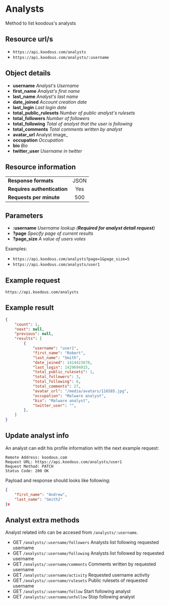 # Analysts

Method to list koodous's analysts

## Resource url/s

* `https://api.koodous.com/analysts`
* `https://api.koodous.com/analysts/:username`

## Object details

* **username** _Analyst's Username_
* **first_name** _Analyst's first name_
* **last_name** _Analyst's last name_
* **date_joined** _Account creation date_
* **last_login** _Last login date_
* **total_public_rulesets** _Number of public analyst's rulesets_
* **total_followers** _Number of followers_
* **total_following** _Total of analyst that the user is following_
* **total_comments** _Total comments written by analyst_
* **avatar_url** Analyst image_
* **occupation** _Occupation_
* **bio** _Bio_
* **twitter_user** _Username in twitter_

## Resource information

| | |
| ------------- |:-------------:|
| **Response formats** | JSON |
| **Requires authentication** | Yes |
| **Requests per minute** | 500|

## Parameters

* **:username** _Username lookup (**Required for analyst detail request**)_
* **?page** _Specify page of current results_
* **?page_size** _A value of users votes_

Examples:

* `https://api.koodous.com/analysts?page=1&page_size=5`
* `https://api.koodous.com/analysts/user1`

## Example request

`https://api.koodous.com/analysts`

## Example result
```json
{
    "count": 1,
    "next": null,
    "previous": null,
    "results": [
        {
            "username": "user1",
            "first_name": "Robert",
            "last_name": "Smith",
            "date_joined": 1414423670,
            "last_login": 1429694015,
            "total_public_rulesets": 1,
            "total_followers": 3,
            "total_following": 6,
            "total_comments": 27,
            "avatar_url": "/media/avatars/116585.jpg",
            "occupation": "Malware analyst",
            "bio": "Malware analyst",
            "twitter_user": "",
        },
    ]
}
```

## Update analyst info

An analyst can edit his profile information with the next example request:

```
Remote Address: koodous.com
Request URL: https://api.koodous.com/analysts/user1
Request Method: PATCH
Status Code: 200 OK
```

Payload and response should looks like following:

```json
{
    "first_name": "Andrew",
    "last_name": "Smith2"
}x
```

## Analyst extra methods

Analyst related info can be accesed from `/analysts/:username`.

* GET `/analysts/:username/followers` Analysts list following requested username
* GET `/analysts/:username/following` Analysts list followed by requested username
* GET `/analysts/:username/comments` Comments written by requested username
* GET `/analysts/:username/activity` Requested username activity
* GET `/analysts/:username/rulesets` Public rulesets of requested username
* GET `/analysts/:username/follow` Start following analyst
* GET `/analysts/:username/unfollow` Stop following analyst

